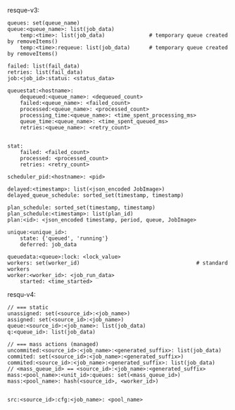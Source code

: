resque-v3:
    
    queues: set(queue_name)
    queue:<queue_name>: list(job_data)
        temp:<time>: list(job_data)              # temporary queue created by removeItems()
        temp:<time>:requeue: list(job_data)      # temporary queue created by removeItems()
    
    failed: list(fail_data)
    retries: list(fail_data)
    job:<job_id>:status: <status_data>
    
    queuestat:<hostname>:
        dequeued:<queue_name>: <dequeued_count>
        failed:<queue_name>: <failed_count>
        processed:<queue_name>: <processed_count>
        processing_time:<queue_name>: <time_spent_processing_ms>
        queue_time:<queue_name>: <time_spent_queued_ms>
        retries:<queue_name>: <retry_count>
        
    
    stat:
        failed: <failed_count>
        processed: <processed_count>
        retries: <retry_count>
    
    scheduler_pid:<hostname>: <pid>
    
    delayed:<timestamp>: list(<json_encoded JobImage>)
    delayed_queue_schedule: sorted_set(timestamp, timestamp)
    
    plan_schedule: sorted_set(timestamp, timestamp)
    plan_schedule:<timestamp>: list(plan_id)
    plan:<id>: <json_encoded timestamp, period, queue, JobImage>
    
    unique:<unique_id>:
        state: {'queued', 'running'}
        deferred: job_data
    
    queuedata:<queue>:lock: <lock_value>
    workers: set(worker_id)                                     # standard workers
    worker:<worker_id>: <job_run_data>
        started: <time_started>
        
resqu-v4:
    
    // === static
    unassigned: set(<source_id>:<job_name>)
    assigned: set(<source_id>:<job_name>)
    queue:<source_id>:<job_name>: list(job_data)
    q:<queue_id>: list(job_data)
    
    // === mass actions (managed)
    uncommited:<source_id>:<job_name>:<generated_suffix>: list(job_data)
    commited: set(<source_id>:<job_name>:<generated_suffix>)
    commited:<source_id>:<job_name>:<generated_suffix>: list(job_data)
    // <mass_queue_id> == <source_id>:<job_name>:<generated_suffix>
    mass:<pool_name>:<unit_id>:queues: set(<mass_queue_id>)
    mass:<pool_name>: hash(<source_id>, <worker_id>)
    
    
    src:<source_id>:cfg:<job_name>: <pool_name>